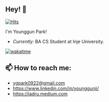 ## Hey! 👋

[![Hits](https://hits.seeyoufarm.com/api/count/incr/badge.svg?url=https%3A%2F%2Fgithub.com%2Fjadru&count_bg=%231D4D64&title_bg=%23000000&icon=safari.svg&icon_color=%23FFFFFF&title=hits&edge_flat=true)](https://github.com/jadru)

I'm Younggun Park! 
- *Currently:* BA CS Student at Inje University.

<!--START_SECTION:waka-->
<!--END_SECTION:waka-->
[![wakatime](https://wakatime.com/badge/user/f540e244-146f-4ce9-b1ed-bc3c9019fde1.svg)](https://wakatime.com/@f540e244-146f-4ce9-b1ed-bc3c9019fde1)

## 📫 How to reach me:
- ygpark0922@gmail.com
- https://www.linkedin.com/in/younggunii/
- https://jadru.medium.com
